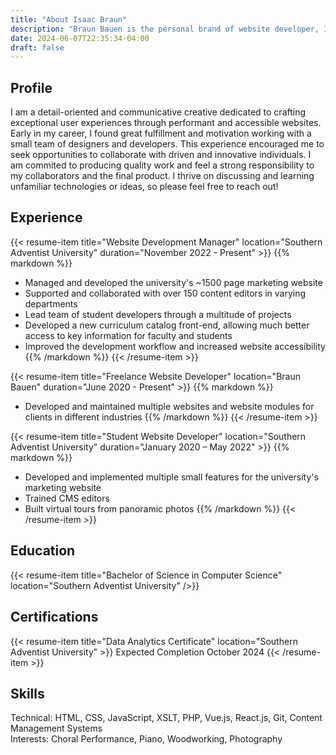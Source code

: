 ```yaml
---
title: "About Isaac Braun"
description: "Braun Bauen is the personal brand of website developer, Isaac Braun."
date: 2024-06-07T22:35:34-04:00
draft: false
---
```


## Profile
I am a detail-oriented and communicative creative dedicated to crafting exceptional user experiences through performant and accessible websites.
Early in my career, I found great fulfillment and motivation working with a small team of designers and developers.
This experience encouraged me to seek opportunities to collaborate with driven and innovative individuals.
I am commited to producing quality work and feel a strong responsibility to my collaborators and the final product.
I thrive on discussing and learning unfamiliar technologies or ideas, so please feel free to reach out!

## Experience
{{< resume-item title="Website Development Manager" location="Southern Adventist University" duration="November 2022 - Present" >}}
{{% markdown %}}
- Managed and developed the university's ~1500 page marketing website
- Supported and collaborated with over 150 content editors in varying departments
- Lead team of student developers through a multitude of projects
- Developed a new curriculum catalog front-end, allowing much better access to key information for faculty and students
- Improved the development workflow and increased website accessibility
{{% /markdown %}}
{{< /resume-item >}}

{{< resume-item title="Freelance Website Developer" location="Braun Bauen" duration="June 2020 - Present" >}}
{{% markdown %}}
- Developed and maintained multiple websites and website modules for clients in different industries
{{% /markdown %}}
{{< /resume-item >}}

{{< resume-item title="Student Website Developer" location="Southern Adventist University" duration="January 2020 – May 2022" >}}
{{% markdown %}}
- Developed and implemented multiple small features for the university's marketing website
- Trained CMS editors
- Built virtual tours from panoramic photos
{{% /markdown %}}
{{< /resume-item >}}

## Education
{{< resume-item title="Bachelor of Science in Computer Science" location="Southern Adventist University" />}}

## Certifications
{{< resume-item title="Data Analytics Certificate" location="Southern Adventist University" >}}
Expected Completion October 2024
{{< /resume-item >}}

## Skills
Technical: HTML, CSS, JavaScript, XSLT, PHP, Vue.js, React.js, Git, Content Management Systems\
Interests: Choral Performance, Piano, Woodworking, Photography
